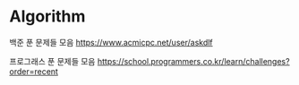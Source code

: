 # Algorithm

백준 푼 문제들 모음
<https://www.acmicpc.net/user/askdlf>


프로그래스 푼 문제들 모음
<https://school.programmers.co.kr/learn/challenges?order=recent>
